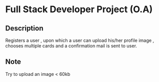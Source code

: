 # Full Stack Developer Project (O.A)

## Description
Registers a user , upon which a user can upload his/her profile image , chooses multiple cards and a confirmation mail is sent to user.

## Note
Try to upload an image < 60kb
